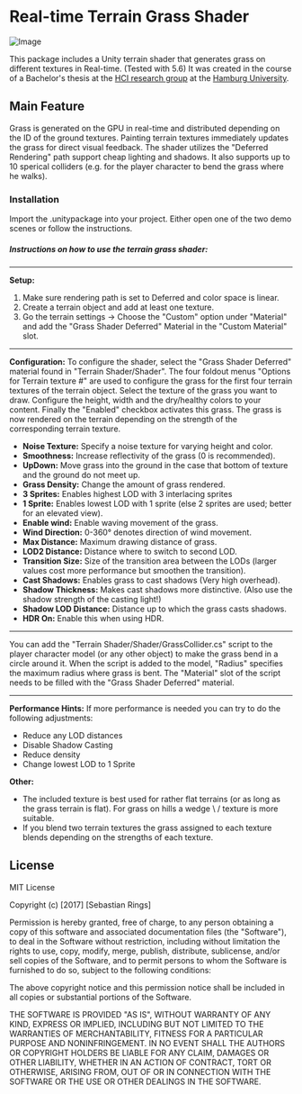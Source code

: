 # Real-time Terrain Grass Shader
![Image](https://i.imgur.com/a77OdRi.png)

This package includes a Unity terrain shader that generates grass on different textures in Real-time. (Tested with 5.6)
It was created in the course of a Bachelor's thesis at the [HCI research group](https://www.inf.uni-hamburg.de/en/inst/ab/hci/research.html) at the [Hamburg University](https://www.uni-hamburg.de/).

## Main Feature

Grass is generated on the GPU in real-time and distributed depending on the ID of the ground textures. Painting terrain textures immediately updates the grass for direct visual feedback. The shader utilizes the "Deferred Rendering" path support cheap lighting and shadows. It also supports up to 10 sperical colliders (e.g. for the player character to bend the grass where he walks).



### Installation

Import the .unitypackage into your project. Either open one of the two demo scenes or follow the instructions.

##### Instructions on how to use the terrain grass shader:

------------------------

**Setup:**
1. Make sure rendering path is set to Deferred and color space is linear.
2. Create a terrain object and add at least one texture.
3. Go the terrain settings -> Choose the "Custom" option under "Material" and add the "Grass Shader Deferred" Material in the "Custom Material" slot.

------------------------

**Configuration:**
To configure the shader, select the "Grass Shader Deferred" material found in "Terrain Shader/Shader".
The four foldout menus "Options for Terrain texture #" are used to configure the grass for the first four terrain textures of the terrain object.
Select the texture of the grass you want to draw.
Configure the height, width and the dry/healthy colors to your content.
Finally the "Enabled" checkbox activates this grass.
The grass is now rendered on the terrain depending on the strength of the corresponding terrain texture.

- **Noise Texture:** Specify a noise texture for varying height and color.
- **Smoothness:** Increase reflectivity of the grass (0 is recommended).
- **UpDown:** Move grass into the ground in the case that bottom of texture and the ground do not meet up.
- **Grass Density:** Change the amount of grass rendered.
- **3 Sprites:** Enables highest LOD with 3 interlacing sprites
- **1 Sprite:** Enables lowest LOD with 1 sprite (else 2 sprites are used; better for an elevated view).
- **Enable wind:** Enable waving movement of the grass.
- **Wind Direction:** 0-360° denotes direction of wind movement.
- **Max Distance:** Maximum drawing distance of grass.
- **LOD2 Distance:** Distance where to switch to second LOD.
- **Transition Size:** Size of the transition area between the LODs (larger values cost more performance but smoothen the transition).
- **Cast Shadows:** Enables grass to cast shadows (Very high overhead).
- **Shadow Thickness:** Makes cast shadows more distinctive. (Also use the shadow strength of the casting light!)
- **Shadow LOD Distance:** Distance up to which the grass casts shadows.
- **HDR On:** Enable this when using HDR.

------------------------

You can add the "Terrain Shader/Shader/GrassCollider.cs" script to the player character model (or any other object) to make the grass bend in a circle around it.
When the script is added to the model, "Radius" specifies the maximum radius where grass is bent.
The "Material" slot of the script needs to be filled with the "Grass Shader Deferred" material.

------------------------

**Performance Hints:**
If more performance is needed you can try to do the following adjustments:
- Reduce any LOD distances
- Disable Shadow Casting
- Reduce density
- Change lowest LOD to 1 Sprite

**Other:**
- The included texture is best used for rather flat terrains (or as long as the grass terrain is flat). For grass on hills a wedge \ / texture is more suitable.
- If you blend two terrain textures the grass assigned to each texture blends depending on the strengths of each texture.


License
----

MIT License

Copyright (c) [2017] [Sebastian Rings]

Permission is hereby granted, free of charge, to any person obtaining a copy
of this software and associated documentation files (the "Software"), to deal
in the Software without restriction, including without limitation the rights
to use, copy, modify, merge, publish, distribute, sublicense, and/or sell
copies of the Software, and to permit persons to whom the Software is
furnished to do so, subject to the following conditions:

The above copyright notice and this permission notice shall be included in all
copies or substantial portions of the Software.

THE SOFTWARE IS PROVIDED "AS IS", WITHOUT WARRANTY OF ANY KIND, EXPRESS OR
IMPLIED, INCLUDING BUT NOT LIMITED TO THE WARRANTIES OF MERCHANTABILITY,
FITNESS FOR A PARTICULAR PURPOSE AND NONINFRINGEMENT. IN NO EVENT SHALL THE
AUTHORS OR COPYRIGHT HOLDERS BE LIABLE FOR ANY CLAIM, DAMAGES OR OTHER
LIABILITY, WHETHER IN AN ACTION OF CONTRACT, TORT OR OTHERWISE, ARISING FROM,
OUT OF OR IN CONNECTION WITH THE SOFTWARE OR THE USE OR OTHER DEALINGS IN THE
SOFTWARE.

